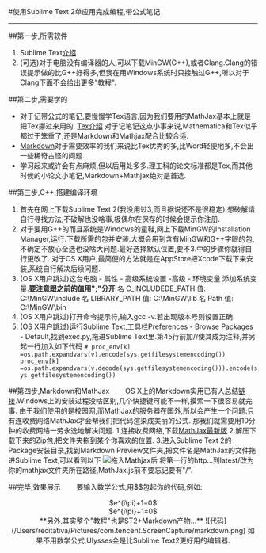 #使用Sublime Text 2单应用完成编程,带公式笔记
*******
##第一步,所需软件
1. Sublime Text[介绍](http://www.iplaysoft.com/sublimetext.html)
2. (可选)对于电脑没有编译器的人,可以下载MinGW(G++),或者Clang.Clang的错误提示做的比G++好得多,但我在用Windows系统时只接触过G++,所以对于Clang下面不会给出更多"教程".

##第二步,需要学的
+ 对于记带公式的笔记,要慢慢学Tex语言,因为我们要用的MathJax基本上就是把Tex挪过来用的. [Tex介绍](http://www.ctex.org/TeX/) 对于记笔记这点小事来说,Mathematica和Tex似乎都过于笨重了,还是Markdown和Mathjax配合比较合适.
+ [Markdown](http://zh.wikipedia.org/wiki/Markdown)对于需要效率的我们来说比Tex优秀的多,比Word轻便地多,不会出一些稀奇古怪的问题.
+ 学习起来或许会有点麻烦,但以后用处多多.理工科的论文标准都是Tex,而其他时候的小论文小笔记,Markdown+Mathjax绝对是首选.

##第三步,C++,搭建编译环境
1. 首先在网上下载Sublime Text 2(我没用过3,而且据说还不是很稳定).想破解请自行寻找方法,不破解也没啥事,极偶尔在保存的时候会提示你注册.
2. 对于要用G++的而且系统是Windows的童鞋,网上下载MinGW的Installation Manager,运行.下载所需的包并安装.大概会用到含有MinGW和G++字眼的包,不确定不放心全选也没啥大问题.最好选择默认位置,要不3.中的步骤你就得自行更改了.
对于OS X用户,最简便的方法就是在AppStore把Xcode下载下来安装,系统自行解决后续问题.
3. (OS X用户跳过)这台电脑 - 属性 - 高级系统设置 -高级 - 环境变量
添加系统变量.**要注意跟之前的值用";"分开**
名 C_INCLUDEDE_PATH 值: C:\MinGW\include
名 LIBRARY_PATH     值: C:\MinGW\lib
名 Path             值: C:\MinGW\bin
4. (OS X用户跳过)打开命令提示符,输入gcc -v.若出现版本号则设置正确.
5. (OS X用户跳过)运行Sublime Text,工具栏Preferences - Browse Packages - Default,找到exec.py,拖进Sublime Text里.第45行前加//使其成为注释,并另起一行加入如下代码
`# proc_env[k] =os.path.expandvars(v).encode(sys.getfilesystemencoding())
proc_env[k] =os.path.expandvars(v.decode(sys.getfilesystemencoding())).encode(sys.getfilesystemencoding()) `

##第四步,Markdown和MathJax
&emsp;&emsp;OS X上的Markdown实用已有人总结[链接](http://www.jianshu.com/p/378338f10263?comment=12766).Windows上的安装过程没啥区别,几个快捷键可能不一样,摸索一下很容易就完事.
由于我们使用的是校园网,而MathJax的服务器在国外,所以会产生一个问题:只有连收费网络MathJax才会帮我们把代码渲染成美丽的公式.
那我们就需要用10分钟的收费网络一劳永逸地解决问题.
1.连接收费网络,下载[MathJax最新版](https://github.com/mathjax/MathJax/archive/v2.4-latest.zip)
2.解压下载下来的Zip包,把文件夹拖到某个你喜欢的位置.
3.进入Sublime Text 2的Package安装目录,找到Markdown Preview文件夹,把文件名是MathJax的文件拖进Sublime Text,可以看到以下
![拖入Mathjax后](/Users/recitativa/Pictures/com.tencent.ScreenCapture/mathjax.png)
将第一行的http...到latest/改为你的mathjax文件夹所在路径,MathJax.js前不要忘记要有"/".

##完毕,效果展示
&emsp;&emsp;要输入数学公式,用$$包起你的代码,例如:
<center>`$e^(i\pi)+1=0$`<center>
<center>$e^{i\pi}+1=0$<center>
**另外,其实整个"教程"也是ST2+Markdown产物...**
![代码](/Users/recitativa/Pictures/com.tencent.ScreenCapture/markdown.png)
如果不用数学公式,Ulysses会是比Sublime Text2更好用的编辑器.